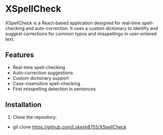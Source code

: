 # XSpellCheck

XSpellCheck is a React-based application designed for real-time spell-checking and auto-correction. It uses a custom dictionary to identify and suggest corrections for common typos and misspellings in user-entered text.

## Features

- Real-time spell-checking
- Auto-correction suggestions
- Custom dictionary support
- Case-insensitive spell-checking
- First misspelling detection in sentences

## Installation

1. Clone the repository:
- git clone https://github.com/Lokesh8755/XSpellCheck